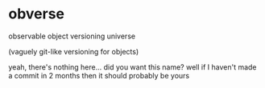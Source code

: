 # obverse
observable object versioning universe 

(vaguely git-like versioning for objects)

yeah, there's nothing here... did you want this name? well if I haven't made a commit in 2 months then it should probably be yours
